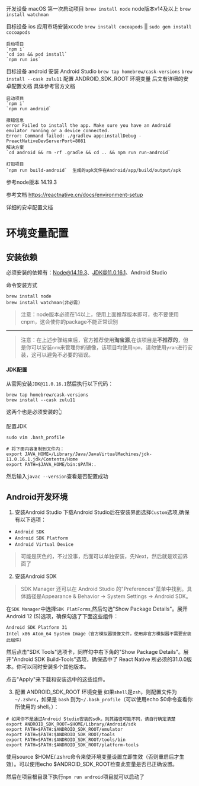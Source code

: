 
开发设备 macOS 第一次启动项目
 `brew install node` node版本v14及以上
 `brew install watchman`

目标设备 ios
    应用市场安装xcode
    `brew install cocoapods` || `sudo gem install cocoapods`

    启动项目
    `npm i`
    `cd ios && pod install`
    `npm run ios`

目标设备 android
    安装 Android Studio
    `brew tap homebrew/cask-versions`
    `brew install --cask zulu11`
    配置 ANDROID_SDK_ROOT 环境变量 后文有详细的安卓配置文档
    具体参考官方文档

    启动项目
    `npm i`
    `npm run android`

    报错信息
    error Failed to install the app. Make sure you have an Android emulator running or a device connected.
    Error: Command failed: ./gradlew app:installDebug -PreactNativeDevServerPort=8081
    解决方案
    `cd android && rm -rf .gradle && cd .. && npm run run-android`

    打包项目
    `npm run build-android`  生成的apk文件在Android/app/build/output/apk 

参考node版本 14.19.3 

参考文档 
https://reactnative.cn/docs/environment-setup


详细的安卓配置文档

# 环境变量配置
## 安装依赖
必须安装的依赖有：Node@14.19.3、JDK@11.0.16.1、Android Studio

命令安装方式

```
brew install node
brew install watchman(非必需)
```
> 注意：node版本必须在14以上，使用上面推荐版本即可，也不要使用cnpm，这会使你的package不能正常识别

----- 

> 注意：在上述步骤结束后，官方推荐使用**淘宝源**,在该项目是**不推荐的**，但是你可以安装`nrm`来管理你的镜像，该项目均使用`npm`，请勿使用`yran`进行安装，这可以避免不必要的错误。

#### JDK配置
从官网安装`JDK@11.0.16.1`然后执行以下代码：

```
brew tap homebrew/cask-versions
brew install --cask zulu11
```
这两个也是必须安装的👆<br/>

配置JDK

    sudo vim .bash_profile

```
# 将下面内容复制到文件内：
export JAVA_HOME=/Library/Java/JavaVirtualMachines/jdk-11.0.16.1.jdk/Contents/Home
export PATH=$JAVA_HOME/bin:$PATH:.
```
然后输入`javac --version`查看是否配置成功

## Android开发环境
1. 安装Android Studio
下载Android Studio后在安装界面选择`Custom`选项,确保有以下选项：
- `Android SDK`
- `Android SDK Platform`
- `Android Virtual Device`
> 可能是灰色的，不过没事，后面可以单独安装，先Next，然后就是欢迎界面了
2. 安装Android SDK
> SDK Manager 还可以在 Android Studio 的"Preferences"菜单中找到。具体路径是Appearance & Behavior → System Settings → Android SDK。

在`SDK Manager`中选择`SDK PlatForms`,然后勾选"Show Package Details"。展开Android 12 (S)选项，确保勾选了下面这些组件：

    Android SDK Platform 31
    Intel x86 Atom_64 System Image（官方模拟器镜像文件，使用非官方模拟器不需要安装此组件）

然后点击"SDK Tools"选项卡，同样勾中右下角的"Show Package Details"。展开"Android SDK Build-Tools"选项，确保选中了 React Native 所必须的31.0.0版本。你可以同时安装多个其他版本。

点击"Apply"来下载和安装选中的这些组件。

3. 配置 ANDROID_SDK_ROOT 环境变量
如果`shell`是`zsh`，则配置文件为`~/.zshrc`，如果是 `bash` 则为`~/.bash_profile`（可以使用echo $0命令查看你所使用的 shell。）：
```
# 如果你不是通过Android Studio安装的sdk，则其路径可能不同，请自行确定清楚
export ANDROID_SDK_ROOT=$HOME/Library/Android/sdk
export PATH=$PATH:$ANDROID_SDK_ROOT/emulator
export PATH=$PATH:$ANDROID_SDK_ROOT/tools
export PATH=$PATH:$ANDROID_SDK_ROOT/tools/bin
export PATH=$PATH:$ANDROID_SDK_ROOT/platform-tools
```
使用source $HOME/.zshrc命令来使环境变量设置立即生效（否则重启后才生效）。可以使用echo $ANDROID_SDK_ROOT检查此变量是否已正确设置。

然后在项目根目录下执行`npm run android`项目就可以启动了